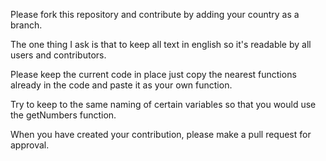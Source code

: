 Please fork this repository and contribute by adding your country as a branch.

The one thing I ask is that to keep all text in english so it's readable by all users and contributors.

Please keep the current code in place just copy the nearest functions already in the code and paste it as your own function.

Try to keep to the same naming of certain variables so that you would use the getNumbers function.

When you have created your contribution, please make a pull request for approval.
